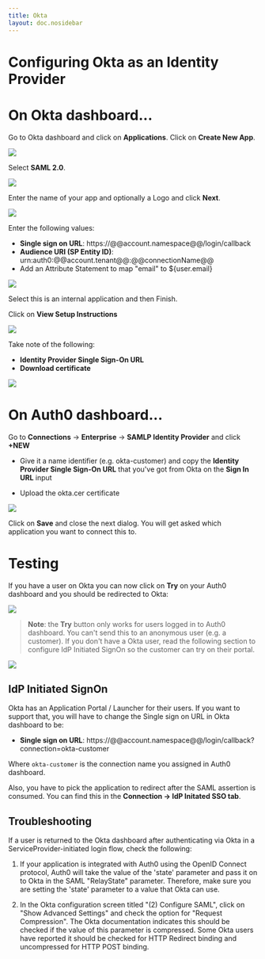 ```yaml
---
title: Okta
layout: doc.nosidebar
---
```


# Configuring Okta as an Identity Provider

# On Okta dashboard...

Go to Okta dashboard and click on **Applications**. Click on **Create New App**.

![](@@env.MEDIA_URL@@/articles/saml/identity-providers/okta/okta-1.png)

Select **SAML 2.0**.

![](@@env.MEDIA_URL@@/articles/saml/identity-providers/okta/okta-2.png)

Enter the name of your app and optionally a Logo and click **Next**.

![](@@env.MEDIA_URL@@/articles/saml/identity-providers/okta/okta-3.png)

Enter the following values:

* **Single sign on URL**: https://@@account.namespace@@/login/callback
* **Audience URI (SP Entity ID)**: urn:auth0:@@account.tenant@@:@@connectionName@@
* Add an Attribute Statement to map "email" to ${user.email}

![](@@env.MEDIA_URL@@/articles/saml/identity-providers/okta/okta-4.png)

Select this is an internal application and then Finish.

Click on **View Setup Instructions**

![](@@env.MEDIA_URL@@/articles/saml/identity-providers/okta/okta-5.png)

Take note of the following:

* **Identity Provider Single Sign-On URL**
* **Download certificate**

![](@@env.MEDIA_URL@@/articles/saml/identity-providers/okta/okta-6.png)

# On Auth0 dashboard...

Go to **Connections** -> **Enterprise** -> **SAMLP Identity Provider** and click **+NEW**

* Give it a name identifier (e.g. okta-customer) and copy the **Identity Provider Single Sign-On URL** that you've got from Okta on the **Sign In URL** input

* Upload the okta.cer certificate

![](@@env.MEDIA_URL@@/articles/saml/identity-providers/okta/okta-7.png)

Click on **Save** and close the next dialog. You will get asked which application you want to connect this to.

# Testing

If you have a user on Okta you can now click on **Try** on your Auth0 dashboard and you should be redirected to Okta:

![](@@env.MEDIA_URL@@/articles/okta/okta-8.png)

> **Note**: the **Try** button only works for users logged in to Auth0 dashboard. You can't send this to an anonymous user (e.g. a customer). If you don't have a Okta user, read the following section to configure IdP Initiated SignOn so the customer can try on their portal.

![](@@env.MEDIA_URL@@/articles/saml/identity-providers/okta/okta-9.png)

## IdP Initiated SignOn

Okta has an Application Portal / Launcher for their users. If you want to support that, you will have to change the Single sign on URL in Okta dashboard to be:

* **Single sign on URL**: https://@@account.namespace@@/login/callback?connection=okta-customer

Where `okta-customer` is the connection name you assigned in Auth0 dashboard.

Also, you have to pick the application to redirect after the SAML assertion is consumed. You can find this in the **Connection -> IdP Initated SSO tab**.

## Troubleshooting

If a user is returned to the Okta dashboard after authenticating via Okta in a ServiceProvider-initiated login flow, check the following:

1. If your application is integrated with Auth0 using the OpenID Connect protocol, Auth0 will take the value of the 'state' parameter and pass it on to Okta in the SAML "RelayState" parameter. Therefore, make sure you are setting the 'state' parameter to a value that Okta can use.

2. In the Okta configuration screen titled "(2) Configure SAML", click on "Show Advanced Settings" and check the option for "Request Compression".  The Okta documentation indicates this should be checked if the value of this parameter is compressed.  Some Okta users have reported it should be checked for HTTP Redirect binding and uncompressed for HTTP POST binding.
